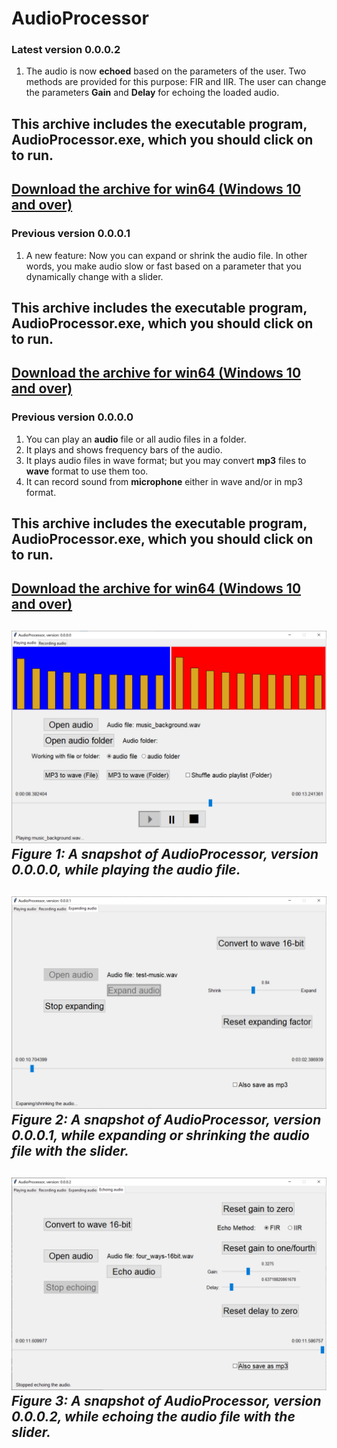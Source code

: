 # AudioProcessor
### Latest version 0.0.0.2
1) The audio is now **echoed** based on the parameters of the user. Two methods are provided for this purpose: FIR and IIR. The user can change the parameters **Gain** and **Delay** for echoing the loaded audio.
## This archive includes the executable program, **AudioProcessor.exe**, which you should click on to run.
[Download the archive for win64 (Windows 10 and over)](https://drive.google.com/file/d/1XYVFeHp4lrRVBLUync1JchHpfCeuSiMi/view?usp=share_link)
---
### Previous version 0.0.0.1
1) A new feature: Now you can expand or shrink the audio file. In other words, you make audio slow or fast based on a parameter that you dynamically change with a slider.
## This archive includes the executable program, **AudioProcessor.exe**, which you should click on to run.
[Download the archive for win64 (Windows 10 and over)](https://drive.google.com/file/d/1Be9xogisyWpqwdzl47F7hNY5e28aMyrD/view?usp=share_link)
---
### Previous version 0.0.0.0
1) You can play an **audio** file or all audio files in a folder.
2) It plays and shows frequency bars of the audio.
3) It plays audio files in wave format; but you may convert **mp3** files to **wave** format to use them too.
4) It can record sound from **microphone** either in wave and/or in mp3 format.
## This archive includes the executable program, **AudioProcessor.exe**, which you should click on to run.
[Download the archive for win64 (Windows 10 and over)](https://drive.google.com/file/d/1GcjKEWJcUEZzPX_s_jdiT27mxg0hUDIK/view?usp=share_link)
---
![A snapshot of the FaceProcessor: FaceProcessor, version 0-0-0-0](Media/ver-0-0-0-0.jpg) *Figure 1: A snapshot of AudioProcessor, version 0.0.0.0, while playing the audio file.*
---
![A snapshot of the FaceProcessor: FaceProcessor, version 0-0-0-1](Media/ver-0-0-0-1.jpg) *Figure 2: A snapshot of AudioProcessor, version 0.0.0.1, while expanding or shrinking the audio file with the slider.*
---
![A snapshot of the FaceProcessor: FaceProcessor, version 0-0-0-2](Media/ver-0-0-0-2.jpg) *Figure 3: A snapshot of AudioProcessor, version 0.0.0.2, while echoing the audio file with the slider.*
---
